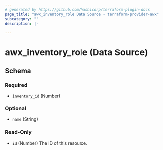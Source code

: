 ```yaml
---
# generated by https://github.com/hashicorp/terraform-plugin-docs
page_title: "awx_inventory_role Data Source - terraform-provider-awx"
subcategory: ""
description: |-
  
---
```


# awx_inventory_role (Data Source)





<!-- schema generated by tfplugindocs -->
## Schema

### Required

- `inventory_id` (Number)

### Optional

- `name` (String)

### Read-Only

- `id` (Number) The ID of this resource.
